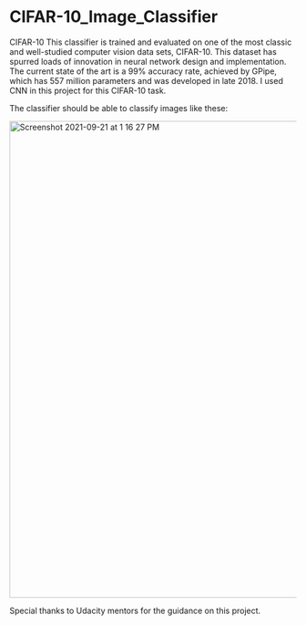 # CIFAR-10_Image_Classifier

CIFAR-10
This classifier is trained and evaluated on one of the most classic and well-studied computer vision data sets, CIFAR-10. This dataset has spurred loads of innovation in neural network design and implementation. The current state of the art is a 99% accuracy rate, achieved by GPipe, which has 557 million parameters and was developed in late 2018. I used CNN in this project for this CIFAR-10 task. 


The classifier should be able to classify images like these:

<img width="836" alt="Screenshot 2021-09-21 at 1 16 27 PM" src="https://user-images.githubusercontent.com/19192631/134115250-5581689b-0e41-4330-ada5-029369acd4ed.png">


Special thanks to Udacity mentors for the guidance on this project. 
